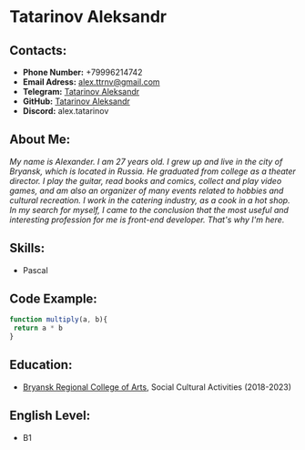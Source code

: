 # Tatarinov Aleksandr

## Contacts:
* __Phone Number:__ +79996214742
* **Email Adress:** alex.ttrnv@gmail.com
* **Telegram:** [Tatarinov Aleksandr](https://t.me/Alex_Tatarin)
* **GitHub:** [Tatarinov Aleksandr](https://github.com/Alex-Tatarinov)
* **Discord:** alex.tatarinov
## About Me: 
*My name is Alexander. I am 27 years old. I grew up and live in the city of Bryansk, which is located in Russia. He graduated from college as a theater director. I play the guitar, read books and comics, collect and play video games, and am also an organizer of many events related to hobbies and cultural recreation. I work in the catering industry, as a cook in a hot shop. In my search for myself, I came to the conclusion that the most useful and interesting profession for me is front-end developer. That's why I'm here.*
## Skills: 
* Pascal
## Code Example:
```JavaScript
function multiply(a, b){
 return a * b
}
```
## Education: 
* [Bryansk Regional College of Arts](https://boki.brn.muzkult.ru/), Social Cultural Activities (2018-2023)
## English Level: 
* B1